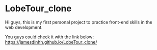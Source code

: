 # LobeTour_clone

Hi guys, this is my first personal project to practice front-end skills in the web development.

You guys could check it with the link below: 
https://jamesdinhh.github.io/LobeTour_clone/
